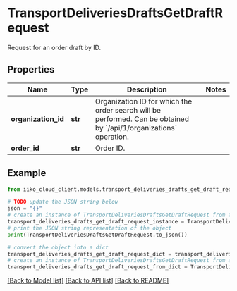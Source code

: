 # TransportDeliveriesDraftsGetDraftRequest

Request for an order draft by ID.

## Properties

Name | Type | Description | Notes
------------ | ------------- | ------------- | -------------
**organization_id** | **str** | Organization ID for which the order search will be performed.                Can be obtained by &#x60;/api/1/organizations&#x60; operation. | 
**order_id** | **str** | Order ID. | 

## Example

```python
from iiko_cloud_client.models.transport_deliveries_drafts_get_draft_request import TransportDeliveriesDraftsGetDraftRequest

# TODO update the JSON string below
json = "{}"
# create an instance of TransportDeliveriesDraftsGetDraftRequest from a JSON string
transport_deliveries_drafts_get_draft_request_instance = TransportDeliveriesDraftsGetDraftRequest.from_json(json)
# print the JSON string representation of the object
print(TransportDeliveriesDraftsGetDraftRequest.to_json())

# convert the object into a dict
transport_deliveries_drafts_get_draft_request_dict = transport_deliveries_drafts_get_draft_request_instance.to_dict()
# create an instance of TransportDeliveriesDraftsGetDraftRequest from a dict
transport_deliveries_drafts_get_draft_request_from_dict = TransportDeliveriesDraftsGetDraftRequest.from_dict(transport_deliveries_drafts_get_draft_request_dict)
```
[[Back to Model list]](../README.md#documentation-for-models) [[Back to API list]](../README.md#documentation-for-api-endpoints) [[Back to README]](../README.md)


